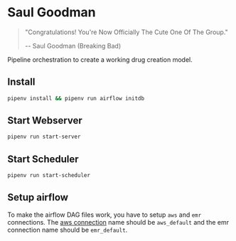 # Saul Goodman
> "Congratulations! You're Now Officially The Cute One Of The Group."
>
> -- Saul Goodman (Breaking Bad)

Pipeline orchestration to create a working drug creation model.

## Install
```bash
pipenv install && pipenv run airflow initdb
```

## Start Webserver
```bash
pipenv run start-server
```

## Start Scheduler
```bash
pipenv run start-scheduler
```

## Setup airflow
To make the airflow DAG files work, you have to setup `aws` and `emr` connections.
The [aws connection](https://airflow.apache.org/docs/stable/howto/connection/aws.html) name should be `aws_default` and
the emr connection name should be `emr_default`.
